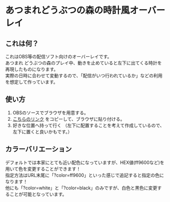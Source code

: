 # あつまれどうぶつの森の時計風オーバーレイ

## これは何？
これはOBS等の配信ソフト向けのオーバーレイです。  
あつまれ どうぶつの森のプレイ中、動きを止めていると左下に出てくる時計を再現したものになります。  
実際の日時に合わせて変動するので、「配信がいつ行われているか」などの利用を想定して作っています。  

## 使い方
1. OBSのソースでブラウザを用意する。
2. [こちらのリンク](https://ririo08.github.io/Atsumori-clock-Overlay/clock) をコピーして、ブラウザに貼り付ける。
3. 好きな位置へ持って行く
  （左下に配置することを考えて作成しているので、左下に置くと良いかもです。）

## カラーバリエーション
デフォルトでは本家にとても近い配色になっていますが、HEX値(ff9600など)を用いて色を変更することができます！  
指定方法はURL末尾に「?color=ff9600」といった感じで追記すると指定の色になります！  
他にも「?color=white」と「?color=black」のみですが、白色と黒色に変更することが可能となっています。  